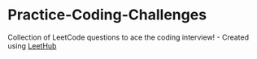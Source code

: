 # Practice-Coding-Challenges
Collection of LeetCode questions to ace the coding interview! - Created using [LeetHub](https://github.com/QasimWani/LeetHub)
